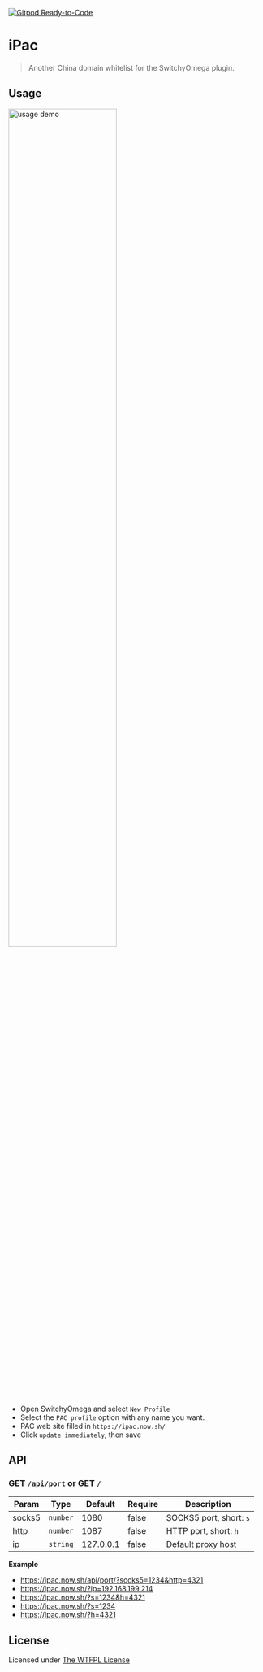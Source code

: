 [![Gitpod Ready-to-Code](https://img.shields.io/badge/Gitpod-ready-blue?logo=gitpod)](https://gitpod.io/#https://github.com/ifyour/ipac)

# iPac

> Another China domain whitelist for the SwitchyOmega plugin.

## Usage

<p align="left">
<img  width="65%" alt="usage demo" src="https://user-images.githubusercontent.com/15377484/79173191-66b33180-7e29-11ea-9502-94de0231a3f9.jpg">
</p>

- Open SwitchyOmega and select `New Profile`
- Select the `PAC profile` option with any name you want.
- PAC web site filled in `https://ipac.now.sh/`
- Click `update immediately`, then save

## API

### GET `/api/port` or GET `/`

Param | Type | Default | Require | Description
------| -----| ------ | -------- | --------
socks5 | `number` | 1080 | false | SOCKS5 port, short: `s`
http   | `number` | 1087 | false | HTTP port, short: `h`
ip     | `string` | 127.0.0.1 | false | Default proxy host


**Example**
- https://ipac.now.sh/api/port/?socks5=1234&http=4321
- https://ipac.now.sh/?ip=192.168.199.214
- https://ipac.now.sh/?s=1234&h=4321
- https://ipac.now.sh/?s=1234
- https://ipac.now.sh/?h=4321


## License

Licensed under [The WTFPL License](./LICENSE)
